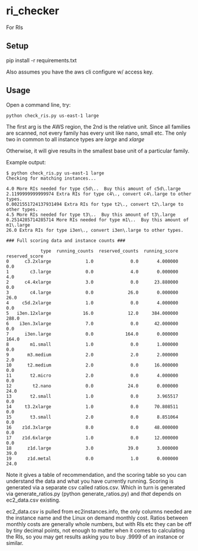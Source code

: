 # ri_checker
For RIs


## Setup

pip install -r requirements.txt

Also assumes you have the aws cli configure w/ access key.

## Usage

Open a command line, try:

```
python check_ris.py us-east-1 large
```

The first arg is the AWS region, the 2nd is the relative unit.  Since all families are scanned, not every family has every unit like nano, small etc. The only two in common to all instance types are *large* and *xlarge*

Otherwise, it will give results in the smallest base unit of a particular family.

Example output:

```
$ python check_ris.py us-east-1 large
Checking for matching instances...

4.0 More RIs needed for type c5d\..  Buy this amount of c5d\.large
2.1199999999999974 Extra RIs for type c4\., convert c4\.large to other types.
0.0021551724137931494 Extra RIs for type t2\., convert t2\.large to other types.
4.5 More RIs needed for type t3\..  Buy this amount of t3\.large
0.2514285714285714 More RIs needed for type m1\..  Buy this amount of m1\.large
26.0 Extra RIs for type i3en\., convert i3en\.large to other types.

### Full scoring data and instance counts ###

             type  running_counts  reserved_counts  running_score  reserved_score
0      c3.2xlarge             1.0              0.0       4.000000             0.0
1        c3.large             0.0              4.0       0.000000             4.0
2      c4.4xlarge             3.0              0.0      23.880000             0.0
3        c4.large             0.0             26.0       0.000000            26.0
4     c5d.2xlarge             1.0              0.0       4.000000             0.0
5   i3en.12xlarge            16.0             12.0     384.000000           288.0
6    i3en.3xlarge             7.0              0.0      42.000000             0.0
7      i3en.large             0.0            164.0       0.000000           164.0
8        m1.small             1.0              0.0       1.000000             0.0
9       m3.medium             2.0              2.0       2.000000             2.0
10      t2.medium             2.0              0.0      16.000000             0.0
11       t2.micro             2.0              0.0       4.000000             0.0
12        t2.nano             0.0             24.0       0.000000            24.0
13       t2.small             1.0              0.0       3.965517             0.0
14     t3.2xlarge             1.0              0.0      70.808511             0.0
15       t3.small             2.0              0.0       8.851064             0.0
16    z1d.3xlarge             8.0              0.0      48.000000             0.0
17    z1d.6xlarge             1.0              0.0      12.000000             0.0
18      z1d.large             3.0             39.0       3.000000            39.0
19      z1d.metal             0.0              1.0       0.000000            24.0
```

Note it gives a table of recommendation, and the scoring table so you can understand the data and what you have currently running. Scoring is generated via a separate csv called ratios.csv. Which in turn is generated via generate_ratios.py (python generate_ratios.py) and *that* depends on ec2_data.csv existing.

ec2_data.csv is pulled from ec2instances.info, the only columns needed are the instance name and the Linux on demand monthly cost.  Ratios between monthly costs are generally whole numbers, but with RIs etc they can be off by tiny decimal points, not enough to matter when it comes to calculating the RIs, so you may get results asking you to buy .9999 of an instance or similar.